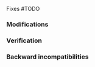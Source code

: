 <!-- markdownlint-disable MD041 -->

<!-- Does this PR fix an issue -->

Fixes #TODO

### Modifications

<!-- TODO: Say what changes you made (including any design decisions) -->


### Verification

<!-- TODO: Say how you tested your changes - manual and/or automated testing (can help for reviewers to see summary here in one place)  -->

### Backward incompatibilities

<!-- TODO: Considering the resources that have previously rolled out to clusters, do you see any issues related to this PR being able to correctly process them? Or is there any backward incompatibility for our CRDs? (not a showstopper but something to prepare for) -->
